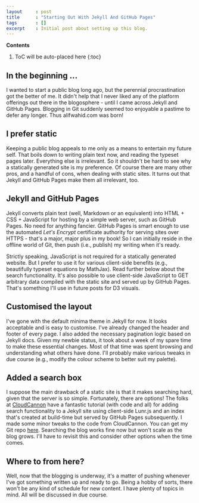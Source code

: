 ```yaml
---
layout     : post
title      : "Starting Out With Jekyll And GitHub Pages"
tags       : []
excerpt    : Initial post about setting up this blog.
---
```


**Contents**
1. ToC will be auto-placed here
{:toc}


## In the beginning ...

I wanted to start a public blog long ago, but the perennial procrastination got
the better of me. It didn't help that I never liked any of the platform
offerings out there in the blogosphere - until I came across Jekyll and GitHub
Pages. Blogging in Git suddenly seemed too enjoyable a pastime to defer any
longer. Thus alifwahid.com was born!


## I prefer static

Keeping a public blog appeals to me only as a means to entertain my future
self. That boils down to writing plain text now, and reading the typeset pages
later. Everything else is irrelevant. So it shouldn't be hard to see why a
statically generated site is my preference. Of course there are many other
pros, and a handful of cons, when dealing with static sites. It turns out that
Jekyll and GitHub Pages make them all irrelevant, too.


## Jekyll and GitHub Pages

Jekyll converts plain text (well, Markdown or an equivalent) into HTML + CSS +
JavaScript for hosting by a simple web server, such as GitHub Pages. No need
for anything fancier. GitHub Pages is smart enough to use the automated *Let's
Encrypt* certificate authority for serving sites over HTTPS - that's a major,
major plus in my book! So I can initially reside in the offline world of Git,
then push (i.e., publish) my writing when it's ready.

Strictly speaking, JavaScript is not required for a statically generated
website. But I prefer to use it for various client-side benefits (e.g.,
beautifully typeset equations by MathJax). Read further below about the search
functionality. It's also possible to use client-side JavaScript to GET
arbitrary data compiled with the static site and served up by GitHub
Pages. That's something I'll use in future posts for D3 visuals.


## Customised the layout

I've gone with the default minima theme in Jekyll for now. It looks acceptable
and is easy to customise. I've already changed the header and footer of every
page. I also added the necessary pagination logic based on Jekyll docs. Given
my newbie status, it took about a week of my spare time to make these essential
changes. Most of that time was spent browsing and understanding what others
have done. I'll probably make various tweaks in due course (e.g., modify the
colour scheme to better suit my palette).


## Added a search box

I suppose the main drawback of a static site is that it makes searching hard,
given that the server is so simple. Fortunately, there are options! The folks
at [CloudCannon][cclink] have a fantastic tutorial (with code and all) for
adding search functionality to a Jekyll site using client-side Lunr.js and an
index that's created at build-time but served by GitHub Pages subsequently. I
made some minor tweaks to the code from CloudCannon. You can get my Git repo
[here][ghlink]. Searching the blog works fine now but won't scale as the blog
grows. I'll have to revisit this and consider other options when the time
comes.


## Where to from here?

Well, now that the blogging is underway, it's a matter of pushing whenever I've
got something written up and ready to go. Being a hobby of sorts, there won't
be any kind of schedule for new content. I have plenty of topics in mind. All
will be discussed in due course.


[cclink]: https://learn.cloudcannon.com/jekyll/jekyll-search-using-lunr-js/
[ghlink]: https://github.com/alifwahid/alifwahid.github.io
